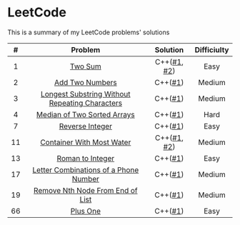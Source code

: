 # LeetCode

This is a summary of my LeetCode problems' solutions

| # | Problem | Solution | Difficiulty |
|:-:|:-:|:-:|:-:|
| 1 | [Two Sum](https://leetcode.com/problems/unique-number-of-occurrences/) | C++([#1](./solution/1_1.cpp), [#2](./solution/1_2.cpp)) | Easy |
| 2 | [Add Two Numbers](https://leetcode.com/problems/add-two-numbers/) | C++([#1](./solution/2_1.cpp))|Medium|
| 3 | [Longest Substring Without Repeating Characters](https://leetcode.com/problems/longest-substring-without-repeating-characters/) | C++([#1](./solution/3_1.cpp))|Medium|
| 4 | [Median of Two Sorted Arrays](https://leetcode.com/problems/median-of-two-sorted-arrays/) | C++([#1](./solution/4_1.cpp))|Hard|
| 7 | [Reverse Integer](https://leetcode.com/problems/reverse-integer/) | C++([#1](./solution/7_1.cpp))|Easy|
| 11 | [Container With Most Water](https://leetcode.com/problems/container-with-most-water/) | C++([#1](./solution/11_1.cpp), [#2](./solution/11_2.cpp))|Medium|
| 13 | [Roman to Integer](https://leetcode.com/problems/roman-to-integer/) | C++([#1](./solution/13_1.cpp))|Easy|
| 17 | [Letter Combinations of a Phone Number](https://leetcode.com/problems/letter-combinations-of-a-phone-number/) | C++([#1](./solution/17_1.cpp))|Medium|
| 19 | [Remove Nth Node From End of List](https://leetcode.com/problems/remove-nth-node-from-end-of-list/) | C++([#1](./solution/19_1.cpp))|Medium|
| 66 | [Plus One](https://leetcode.com/problems/plus-one/) | C++([#1](./solution/66_1.cpp))|Easy|
